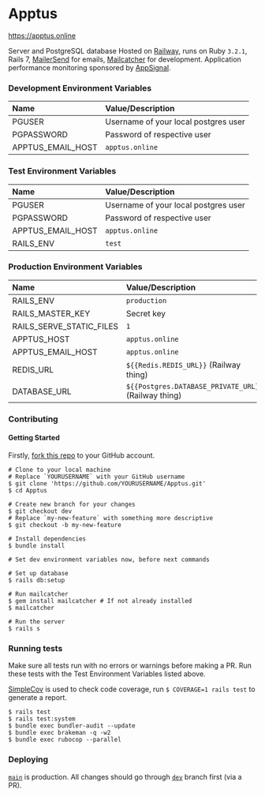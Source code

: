 # Apptus
https://apptus.online

Server and PostgreSQL database Hosted on [Railway](https://railway.app/), runs on Ruby `3.2.1`, Rails 7, [MailerSend](https://app.mailersend.com/) for emails, [Mailcatcher](https://mailcatcher.me/) for development. Application performance monitoring sponsored by [AppSignal](https://www.appsignal.com/).

### Development Environment Variables
| Name                   | Value/Description                    |
|:-----------------------|:-------------------------------------|
| PGUSER                 | Username of your local postgres user |
| PGPASSWORD             | Password of respective user          |
| APPTUS_EMAIL_HOST      | `apptus.online`                      |

### Test Environment Variables
| Name              | Value/Description                    |
|:------------------|:-------------------------------------|
| PGUSER            | Username of your local postgres user |
| PGPASSWORD        | Password of respective user          |
| APPTUS_EMAIL_HOST | `apptus.online`                      |
| RAILS_ENV         | `test`                               |


### Production Environment Variables
| Name                     | Value/Description                                    |
|:-------------------------|:-----------------------------------------------------|
| RAILS_ENV                | `production`                                         |
| RAILS_MASTER_KEY         | Secret key                                           |
| RAILS_SERVE_STATIC_FILES | `1`                                                  |
| APPTUS_HOST              | `apptus.online`                                      |
| APPTUS_EMAIL_HOST        | `apptus.online`                                      |
| REDIS_URL                | `${{Redis.REDIS_URL}}` (Railway thing)               |
| DATABASE_URL             | `${{Postgres.DATABASE_PRIVATE_URL}}` (Railway thing) |

### Contributing

#### Getting Started
Firstly, [fork this repo](https://github.com/Coding-Cactus/Apptus/fork) to your GitHub account.
```shell
# Clone to your local machine
# Replace `YOURUSERNAME` with your GitHub username
$ git clone 'https://github.com/YOURUSERNAME/Apptus.git'
$ cd Apptus

# Create new branch for your changes
$ git checkout dev
# Replace `my-new-feature` with something more descriptive
$ git checkout -b my-new-feature

# Install dependencies
$ bundle install

# Set dev environment variables now, before next commands

# Set up database
$ rails db:setup

# Run mailcatcher
$ gem install mailcatcher # If not already installed
$ mailcatcher

# Run the server
$ rails s
```

### Running tests
Make sure all tests run with no errors or warnings before making a PR. Run these tests with the Test Environment Variables listed above.

[SimpleCov](https://github.com/simplecov-ruby/simplecov) is used to check code coverage, run `$ COVERAGE=1 rails test` to generate a report.

```shell
$ rails test
$ rails test:system
$ bundle exec bundler-audit --update
$ bundle exec brakeman -q -w2
$ bundle exec rubocop --parallel
```

### Deploying
[`main`](https://github.com/Coding-Cactus/Apptus/tree/main) is production. All changes should go through [`dev`](https://github.com/Coding-Cactus/Apptus/tree/dev) branch first (via a PR).
